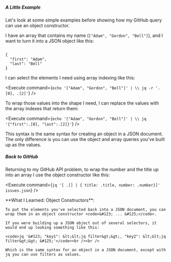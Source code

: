 <script>
import Alert from "$components/Alert.svelte";
import Execute from "$components/Execute.svelte";
</script>

##### A Little Example

Let's look at some simple examples before showing how my GitHub query can use an object constructor.

I have an array that contains my name (`["Adam", "Gordon", "Bell"]`), and I want to turn it into a JSON object like this:

<code>
&#123;
  "first": "Adam",
  "last": "Bell"
&#125;
</code>

I can select the elements I need using array indexing like this:

<Execute command={`echo '["Adam", "Gordon", "Bell"]' | \\ jq -r '.[0], .[2]'`} />

To wrap those values into the shape I need, I can replace the values with the array indexes that return them:

<Execute command={`echo '["Adam", "Gordon", "Bell"]' | \\ jq '{"first":.[0], "last":.[2]}'`} />

This syntax is the same syntax for creating an object in a JSON document. The only difference is you can use the object and array queries you've built up as the values.

##### Back to GitHub

Returning to my GitHub API problem, to wrap the number and the title up into an array I use the object constructor like this:

<Execute command={`jq '[ .[] | { title: .title, number: .number}]' issues.json`} />

<Alert>
	**What I Learned: Object Constructors**:

    To put the elements you've selected back into a JSON document, you can wrap them in an object constructor <code>&#123; ... &#125;</code>.

    If you were building up a JSON object out of several selectors, it would end up looking something like this:

    <code>jq '&#123; "key1": &lt;&lt;jq filter&gt;&gt;, "key2": &lt;&lt;jq filter&gt;&gt; &#125;'</code><br /><br />

    Which is the same syntax for an object in a JSON document, except with jq you can use filters as values.

</Alert>
